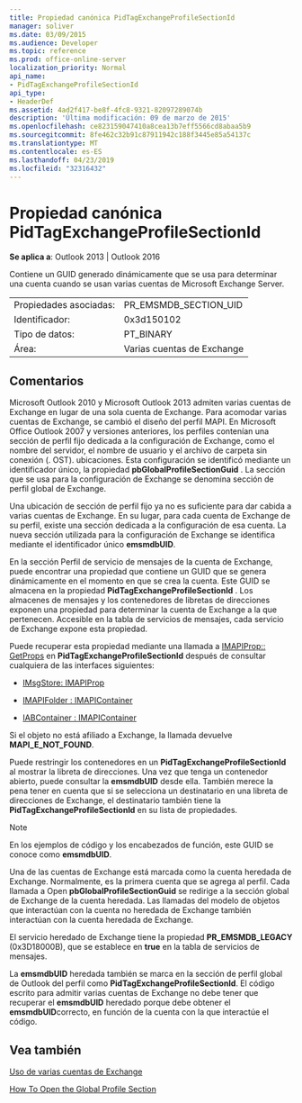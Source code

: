 ```yaml
---
title: Propiedad canónica PidTagExchangeProfileSectionId
manager: soliver
ms.date: 03/09/2015
ms.audience: Developer
ms.topic: reference
ms.prod: office-online-server
localization_priority: Normal
api_name:
- PidTagExchangeProfileSectionId
api_type:
- HeaderDef
ms.assetid: 4ad2f417-be8f-4fc8-9321-82097289074b
description: 'Última modificación: 09 de marzo de 2015'
ms.openlocfilehash: ce823159047410a8cea13b7eff5566cd8abaa5b9
ms.sourcegitcommit: 8fe462c32b91c87911942c188f3445e85a54137c
ms.translationtype: MT
ms.contentlocale: es-ES
ms.lasthandoff: 04/23/2019
ms.locfileid: "32316432"
---
```

# <a name="pidtagexchangeprofilesectionid-canonical-property"></a>Propiedad canónica PidTagExchangeProfileSectionId

  
  
**Se aplica a**: Outlook 2013 | Outlook 2016 
  
Contiene un GUID generado dinámicamente que se usa para determinar una cuenta cuando se usan varias cuentas de Microsoft Exchange Server.
  
|||
|:-----|:-----|
|Propiedades asociadas:  <br/> |PR_EMSMDB_SECTION_UID  <br/> |
|Identificador:  <br/> |0x3d150102  <br/> |
|Tipo de datos:  <br/> |PT_BINARY  <br/> |
|Área:  <br/> |Varias cuentas de Exchange  <br/> |
   
## <a name="remarks"></a>Comentarios

Microsoft Outlook 2010 y Microsoft Outlook 2013 admiten varias cuentas de Exchange en lugar de una sola cuenta de Exchange. Para acomodar varias cuentas de Exchange, se cambió el diseño del perfil MAPI. En Microsoft Office Outlook 2007 y versiones anteriores, los perfiles contenían una sección de perfil fijo dedicada a la configuración de Exchange, como el nombre del servidor, el nombre de usuario y el archivo de carpeta sin conexión (. OST). ubicaciones. Esta configuración se identificó mediante un identificador único, la propiedad **pbGlobalProfileSectionGuid** . La sección que se usa para la configuración de Exchange se denomina sección de perfil global de Exchange. 
  
Una ubicación de sección de perfil fijo ya no es suficiente para dar cabida a varias cuentas de Exchange. En su lugar, para cada cuenta de Exchange de su perfil, existe una sección dedicada a la configuración de esa cuenta. La nueva sección utilizada para la configuración de Exchange se identifica mediante el identificador único **emsmdbUID**.
  
En la sección Perfil de servicio de mensajes de la cuenta de Exchange, puede encontrar una propiedad que contiene un GUID que se genera dinámicamente en el momento en que se crea la cuenta. Este GUID se almacena en la propiedad **PidTagExchangeProfileSectionId** . Los almacenes de mensajes y los contenedores de libretas de direcciones exponen una propiedad para determinar la cuenta de Exchange a la que pertenecen. Accesible en la tabla de servicios de mensajes, cada servicio de Exchange expone esta propiedad. 
  
Puede recuperar esta propiedad mediante una llamada a [IMAPIProp:: GetProps](imapiprop-getprops.md) en **PidTagExchangeProfileSectionId** después de consultar cualquiera de las interfaces siguientes: 
  
- [IMsgStore: IMAPIProp](imsgstoreimapiprop.md)
    
- [IMAPIFolder : IMAPIContainer](imapifolderimapicontainer.md)
    
- [IABContainer : IMAPIContainer](iabcontainerimapicontainer.md)
    
Si el objeto no está afiliado a Exchange, la llamada devuelve **MAPI_E_NOT_FOUND**.
  
Puede restringir los contenedores en un **PidTagExchangeProfileSectionId** al mostrar la libreta de direcciones. Una vez que tenga un contenedor abierto, puede consultar la **emsmdbUID** desde ella. También merece la pena tener en cuenta que si se selecciona un destinatario en una libreta de direcciones de Exchange, el destinatario también tiene la **PidTagExchangeProfileSectionId** en su lista de propiedades. 
  
> [!NOTE]
> En los ejemplos de código y los encabezados de función, este GUID se conoce como **emsmdbUID**. 
  
Una de las cuentas de Exchange está marcada como la cuenta heredada de Exchange. Normalmente, es la primera cuenta que se agrega al perfil. Cada llamada a Open **pbGlobalProfileSectionGuid** se redirige a la sección global de Exchange de la cuenta heredada. Las llamadas del modelo de objetos que interactúan con la cuenta no heredada de Exchange también interactúan con la cuenta heredada de Exchange. 
  
El servicio heredado de Exchange tiene la propiedad **PR_EMSMDB_LEGACY** (0x3D18000B), que se establece en **true** en la tabla de servicios de mensajes. 
  
La **emsmdbUID** heredada también se marca en la sección de perfil global de Outlook del perfil como **PidTagExchangeProfileSectionId**. El código escrito para admitir varias cuentas de Exchange no debe tener que recuperar el **emsmdbUID** heredado porque debe obtener el **emsmdbUID**correcto, en función de la cuenta con la que interactúe el código.
  
## <a name="see-also"></a>Vea también



[Uso de varias cuentas de Exchange](using-multiple-exchange-accounts.md)


[How To Open the Global Profile Section](https://support.microsoft.com/kb/188482)

